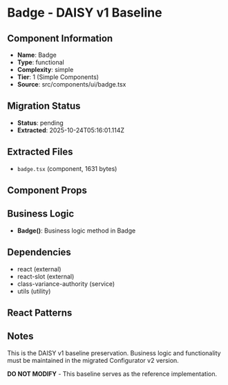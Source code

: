 # Badge - DAISY v1 Baseline

## Component Information

- **Name**: Badge
- **Type**: functional
- **Complexity**: simple
- **Tier**: 1 (Simple Components)
- **Source**: src/components/ui/badge.tsx

## Migration Status

- **Status**: pending
- **Extracted**: 2025-10-24T05:16:01.114Z

## Extracted Files

- `badge.tsx` (component, 1631 bytes)

## Component Props



## Business Logic

- **Badge()**: Business logic method in Badge

## Dependencies

- react (external)
- react-slot (external)
- class-variance-authority (service)
- utils (utility)

## React Patterns



## Notes

This is the DAISY v1 baseline preservation. Business logic and functionality
must be maintained in the migrated Configurator v2 version.

**DO NOT MODIFY** - This baseline serves as the reference implementation.
